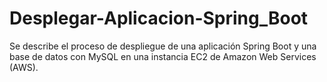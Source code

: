 # Desplegar-Aplicacion-Spring_Boot
Se describe el proceso de despliegue de una aplicación Spring Boot y una base de datos con MySQL en una instancia EC2 de Amazon Web Services (AWS).
